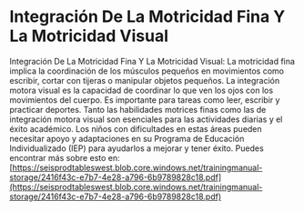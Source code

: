 # Integración De La Motricidad Fina Y La Motricidad Visual
Integración De La Motricidad Fina Y La Motricidad Visual: La motricidad fina implica la coordinación de los músculos pequeños en movimientos como escribir, cortar con tijeras o manipular objetos pequeños. La integración motora visual es la capacidad de coordinar lo que ven los ojos con los movimientos del cuerpo. Es importante para tareas como leer, escribir y practicar deportes. Tanto las habilidades motrices finas como las de integración motora visual son esenciales para las actividades diarias y el éxito académico. Los niños con dificultades en estas áreas pueden necesitar apoyo y adaptaciones en su Programa de Educación Individualizado (IEP) para ayudarlos a mejorar y tener éxito.
Puedes encontrar más sobre esto en: [https://seisprodtableswest.blob.core.windows.net/trainingmanual-storage/2416f43c-e7b7-4e28-a796-6b9789828c18.pdf](https://seisprodtableswest.blob.core.windows.net/trainingmanual-storage/2416f43c-e7b7-4e28-a796-6b9789828c18.pdf)